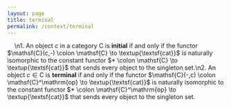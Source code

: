 ```yaml
---
layout: page
title: terminal
permalink: /context/terminal
---
```

$\quad$\n1. An object $c$ in a category $\mathsf{C}$ is **initial** if and only if the functor $\mathsf{C}(c,-) \colon \mathsf{C} \to \textup{\textsf{cat}}$ is naturally isomorphic to the constant functor $* \colon \mathsf{C} \to \textup{\textsf{cat}}$ that sends every object  to the singleton set.\n2. An object $c \in \mathsf{C}$ is **terminal** if and only if the functor $\mathsf{C}(-,c) \colon \mathsf{C}^\mathrm{op} \to \textup{\textsf{cat}}$ is naturally isomorphic to the constant functor $* \colon \mathsf{C}^\mathrm{op} \to \textup{\textsf{cat}}$ that sends every object  to the singleton set.
